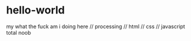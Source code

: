 # hello-world
my what the fuck am i doing here // processing // html // css // javascript total noob
